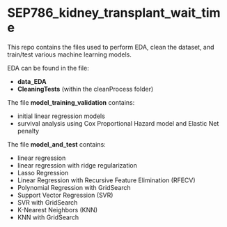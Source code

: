# SEP786_kidney_transplant_wait_time   
    
This repo contains the files used to perform EDA, clean the dataset, and train/test various machine learning models.    

EDA can be found in the file:  
*  __data_EDA__    
*  __CleaningTests__ (within the cleanProcess folder)   

The file __model_training_validation__ contains:  
*  initial linear regression models
*  survival analysis using Cox Proportional Hazard model and Elastic Net penalty

The file __model_and_test__ contains:
*  linear regression
*  linear regression with ridge regularization
*  Lasso Regression
*  Linear Regression with Recursive Feature Elimination (RFECV)
*  Polynomial Regression with GridSearch
*  Support Vector Regression (SVR)
*  SVR with GridSearch
*  K-Nearest Neighbors (KNN)
*  KNN with GridSearch
